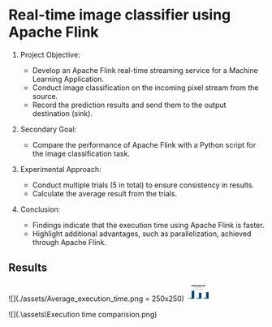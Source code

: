 # Real-time image classifier using Apache Flink

1. Project Objective:
    - Develop an Apache Flink real-time streaming service for a Machine Learning Application.
    - Conduct image classification on the incoming pixel stream from the source.
    - Record the prediction results and send them to the output destination (sink).

2. Secondary Goal:
    - Compare the performance of Apache Flink with a Python script for the image classification task.

3. Experimental Approach:
    - Conduct multiple trials (5 in total) to ensure consistency in results.
    - Calculate the average result from the trials.

4. Conclusion:
    - Findings indicate that the execution time using Apache Flink is faster.
    - Highlight additional advantages, such as parallelization, achieved through Apache Flink.


## Results

![](./assets/Average_execution_time.png = 250x250)
<img src="./assets/Average_execution_time.png" width="48">

![](.\assets\Execution time comparision.png)
